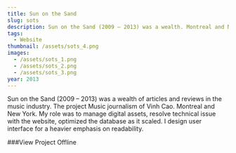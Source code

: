 ```yaml
---
title: Sun on the Sand
slug: sots
description: Sun on the Sand (2009 – 2013) was a wealth. Montreal and New York. I design user interface for a heavier emphasis on readability. Furthermore my role was to managed and scale the growing database.
tags:
  - Website
thumbnail: /assets/sots_4.png
images:
  - /assets/sots_1.png
  - /assets/sots_2.png
  - /assets/sots_3.png
year: 2013
---
```

Sun on the Sand (2009 – 2013) was a wealth of articles and reviews in the music industry. The project Music journalism of Vinh Cao. Montreal and New York. My role was to manage digital assets, resolve technical issue with the website, optimized the database as it scaled. I design user interface for a heavier emphasis on readability.

###View Project
Offline